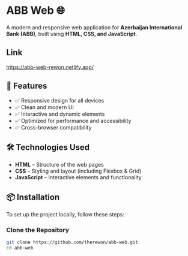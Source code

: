 # ABB Web 🌐

A modern and responsive web application for **Azerbaijan International Bank (ABB)**, built using **HTML, CSS, and JavaScript**.

## Link

https://abb-web-rewon.netlify.app/

## 🚀 Features

- ✅ Responsive design for all devices  
- ✅ Clean and modern UI  
- ✅ Interactive and dynamic elements  
- ✅ Optimized for performance and accessibility  
- ✅ Cross-browser compatibility  

## 🛠️ Technologies Used

- **HTML** – Structure of the web pages  
- **CSS** – Styling and layout (including Flexbox & Grid)  
- **JavaScript** – Interactive elements and functionality  

## 📦 Installation

To set up the project locally, follow these steps:

### **Clone the Repository**
```sh
git clone https://github.com/therewon/abb-web.git
cd abb-web
